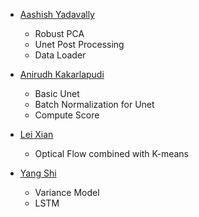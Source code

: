 * <a href = "https://github.com/aashishyadavally"> Aashish Yadavally</a>
  - Robust PCA
  - Unet Post Processing
  - Data Loader

* <a href = "https://github.com/Anirudh-Kakarlapudi">Anirudh Kakarlapudi</a>
  - Basic Unet
  - Batch Normalization for Unet
  - Compute Score

* <a href = "https://github.com/floraleilei">Lei Xian</a>
  - Optical Flow combined with K-means
  
* <a href = "https://github.com/YangAzure">Yang Shi </a> 
  - Variance Model
  - LSTM
  
